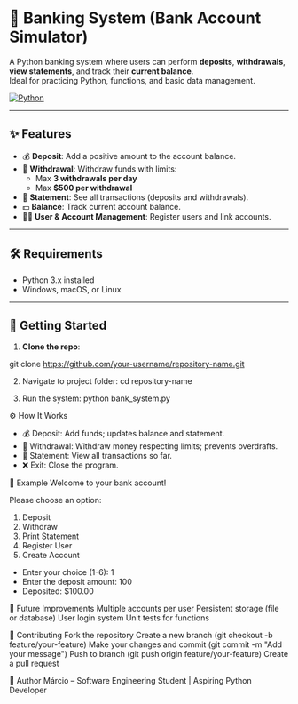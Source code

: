 # 🏦 Banking System (Bank Account Simulator)

A Python banking system where users can perform **deposits**, **withdrawals**, **view statements**, and track their **current balance**.  
Ideal for practicing Python, functions, and basic data management.

[![Python](https://img.shields.io/badge/Python-3.x-blue)](https://www.python.org/)

---

## ✨ Features
- 💰 **Deposit**: Add a positive amount to the account balance.  
- 🏧 **Withdrawal**: Withdraw funds with limits:  
  - Max **3 withdrawals per day**  
  - Max **$500 per withdrawal**  
- 📜 **Statement**: See all transactions (deposits and withdrawals).  
- 💵 **Balance**: Track current account balance.  
- 🧑‍💼 **User & Account Management**: Register users and link accounts.  

---

## 🛠 Requirements

- Python 3.x installed  
- Windows, macOS, or Linux  

---

## 🚀 Getting Started

1. **Clone the repo**:

git clone https://github.com/your-username/repository-name.git


2. Navigate to project folder:
cd repository-name

3. Run the system:
python bank_system.py


⚙ How It Works
- 💰 Deposit: Add funds; updates balance and statement.
- 🏧 Withdrawal: Withdraw money respecting limits; prevents overdrafts.
- 📜 Statement: View all transactions so far.
- ❌ Exit: Close the program.


📝 Example
Welcome to your bank account!

Please choose an option: 
1. Deposit
2. Withdraw
3. Print Statement
4. Register User
5. Create Account
- Enter your choice (1-6): 1
- Enter the deposit amount: 100
- Deposited: $100.00


🌟 Future Improvements
Multiple accounts per user
Persistent storage (file or database)
User login system
Unit tests for functions

🤝 Contributing
Fork the repository
Create a new branch (git checkout -b feature/your-feature)
Make your changes and commit (git commit -m "Add your message")
Push to branch (git push origin feature/your-feature)
Create a pull request


👤 Author
Márcio – Software Engineering Student | Aspiring Python Developer

